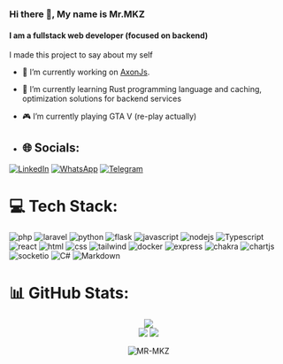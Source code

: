 ### Hi there 👋, My name is Mr.MKZ 
#### I am a fullstack web developer (focused on backend)

I made this project to say about my self

- 🔭 I’m currently working on [AxonJs](https://github.com/AxonJsLabs/AxonJs).
- 🌱 I’m currently learning Rust programming language and caching, optimization solutions for backend services
- 🎮 I’m currently playing GTA V (re-play actually)

- ## 🌐 Socials:
[![LinkedIn](https://img.shields.io/badge/LinkedIn-%230077B5.svg?style=for-the-badge&logo=linkedin&logoColor=white)](https://linkedin.com/in/mr-mkz)
[![WhatsApp](https://img.shields.io/badge/Whatsapp-%23239120.svg?style=for-the-badge&logo=Whatsapp&logoColor=white)](https://wa.me/+989016513748)
[![Telegram](https://img.shields.io/badge/Telegram-%230077B5.svg?style=for-the-badge&logo=Telegram&logoColor=white)](https://t.me/e_mkz)

# 💻 Tech Stack:

![php](https://img.shields.io/badge/php-333333?style=for-the-badge&logo=php)
![laravel](https://img.shields.io/badge/laravel-333333?style=for-the-badge&logo=laravel)
![python](https://img.shields.io/badge/python-333333?style=for-the-badge&logo=python)
![flask](https://img.shields.io/badge/flask-333333?style=for-the-badge&logo=flask)
![javascript](https://img.shields.io/badge/javascript-333333?style=for-the-badge&logo=javascript)
![nodejs](https://img.shields.io/badge/node.js-333333?style=for-the-badge&logo=nodedotjs)
![Typescript](https://img.shields.io/badge/typescript-333333?style=for-the-badge&logo=typescript)
![react](https://img.shields.io/badge/react-333333?style=for-the-badge&logo=react)
![html](https://img.shields.io/badge/html5-333333?style=for-the-badge&logo=html5)
![css](https://img.shields.io/badge/css3-333333?style=for-the-badge&logo=css3)
![tailwind](https://img.shields.io/badge/tailwindcss-333333?style=for-the-badge&logo=tailwindcss)
![docker](https://img.shields.io/badge/docker-333333?style=for-the-badge&logo=docker)
![express](https://img.shields.io/badge/express-333333?style=for-the-badge&logo=express)
![chakra](https://img.shields.io/badge/chakra_ui-333333?style=for-the-badge&logo=chakraui)
![chartjs](https://img.shields.io/badge/chartjs-333333?style=for-the-badge&logo=chartdotjs)
![socketio](https://img.shields.io/badge/socket_io-333333?style=for-the-badge&logo=socketdotio)
![C#](https://img.shields.io/badge/c%23-333333?style=for-the-badge&logo=csharp&logoColor=white)
![Markdown](https://img.shields.io/badge/markdown-%23333333.svg?style=for-the-badge&logo=markdown&logoColor=white)

# 📊 GitHub Stats:
<p align="center">
  <img src="https://github-readme-stats.vercel.app/api/top-langs/?username=Mr-MKZ&layout=compact&theme=midnight-purple&langs_count=8" /><br>
  <img src="https://github-readme-streak-stats.herokuapp.com/?user=Mr-MKZ&theme=midnight-purple" />
  <img src="https://github-readme-stats.vercel.app/api?username=Mr-MKZ&show_icons=true&theme=midnight-purple&rank_icon=percentile" />
</p>

<p align="center"> <img src="https://komarev.com/ghpvc/?username=MR-MKZ&label=Profile%20views&color=blueviolet&style=flat" alt="MR-MKZ" /> </p>
